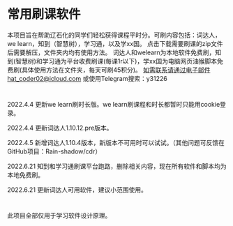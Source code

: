 #  常用刷课软件
本项目旨在帮助辽石化的同学们轻松获得课程平时分。可刷内容包括：词达人，we learn，知到（智慧树），学习通，以及学xx国。
点击下载需要刷课的zip文件后需要解压，文件夹内均有使用方法。
词达人和welearn为本地软件免费刷，知到(智慧树)和学习通为平台收费刷课(每课1r以下)，学xx国为电脑网页油猴脚本免费刷(具体使用方法在文件夹，每天可刷45积分)。
如需联系请通过电子邮件hat_coder02@icloud.com 或使用Telegram搜索：y31226
# 
2022.4.4  更新we learn刷时长版。we learn刷课程和时长都暂时只能用cookie登录。

2022.4.4  更新词达人1.10.12.pre版本。

2022.4.5  新增词达人1.10.4版本，新版本不可用时可以试试。（其他问题可反馈在GitHub项目：Rain-shadow/cdr）

2022.6.21  知到和学习通刷课平台跑路，删除相关内容，现在所有软件和脚本均为本地免费刷。

2022.6.21  更新词达人可用软件，建议小范围使用。
#
此项目全部仅用于学习软件设计原理。
